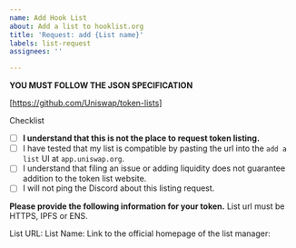 ```yaml
---
name: Add Hook List
about: Add a list to hooklist.org
title: 'Request: add {List name}'
labels: list-request
assignees: ''

---
```



**YOU MUST FOLLOW THE JSON SPECIFICATION**

[https://github.com/Uniswap/token-lists]

Checklist
- [ ] **I understand that this is not the place to request token listing.**
- [ ] I have tested that my list is compatible by pasting the url into the `add a list` UI at `app.uniswap.org`.
- [ ] I understand that filing an issue or adding liquidity does not guarantee addition to the token list website.
- [ ] I will not ping the Discord about this listing request.

**Please provide the following information for your token.**
List url must be HTTPS, IPFS or ENS.

List URL: 
List Name: 
Link to the official homepage of the list manager:

